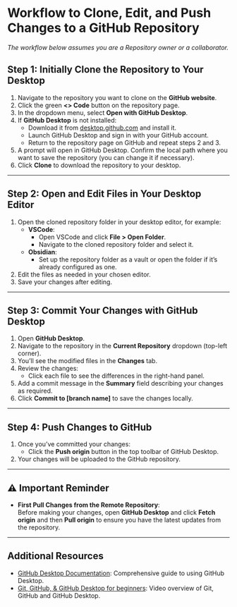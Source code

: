# Workflow to Clone, Edit, and Push Changes to a GitHub Repository

_The workflow below assumes you are a Repository owner or a collaborator._

## Step 1: Initially Clone the Repository to Your Desktop
1. Navigate to the repository you want to clone on the **GitHub website**.
2. Click the green **<> Code** button on the repository page.
3. In the dropdown menu, select **Open with GitHub Desktop**.
4. If **GitHub Desktop** is not installed:
   - Download it from [desktop.github.com](https://desktop.github.com/) and install it.
   - Launch GitHub Desktop and sign in with your GitHub account.
   - Return to the repository page on GitHub and repeat steps 2 and 3.
5. A prompt will open in GitHub Desktop. Confirm the local path where you want to save the repository (you can change it if necessary).
6. Click **Clone** to download the repository to your desktop.

---

## Step 2: Open and Edit Files in Your Desktop Editor
1. Open the cloned repository folder in your desktop editor, for example:
   - **VSCode**:  
     - Open VSCode and click **File > Open Folder**.
     - Navigate to the cloned repository folder and select it.
   - **Obsidian**:  
     - Set up the repository folder as a vault or open the folder if it’s already configured as one.
2. Edit the files as needed in your chosen editor.
3. Save your changes after editing.

---

## Step 3: Commit Your Changes with GitHub Desktop
1. Open **GitHub Desktop**.
2. Navigate to the repository in the **Current Repository** dropdown (top-left corner).
3. You’ll see the modified files in the **Changes** tab.
4. Review the changes:
   - Click each file to see the differences in the right-hand panel.
5. Add a commit message in the **Summary** field describing your changes as required.
6. Click **Commit to [branch name]** to save the changes locally.

---

## Step 4: Push Changes to GitHub
1. Once you’ve committed your changes:
   - Click the **Push origin** button in the top toolbar of GitHub Desktop.
2. Your changes will be uploaded to the GitHub repository.

---

## ⚠️ Important Reminder
- **First Pull Changes from the Remote Repository**:  
   Before making your changes, open **GitHub Desktop** and click **Fetch origin** and then **Pull origin** to ensure you have the latest updates from the repository.

---

## Additional Resources
- [GitHub Desktop Documentation](https://docs.github.com/en/desktop): Comprehensive guide to using GitHub Desktop.
- [Git, GitHub, & GitHub Desktop for beginners](https://www.youtube.com/watch?v=8Dd7KRpKeaE): Video overview of Git, GitHub and GitHub Desktop.
